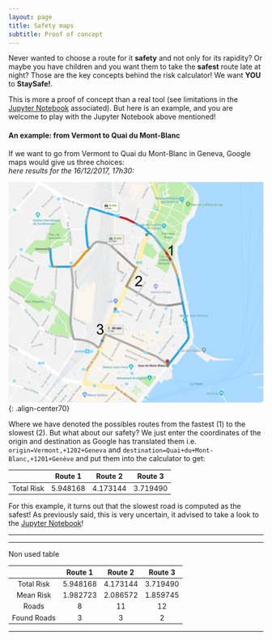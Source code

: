 ```yaml
---
layout: page
title: Safety maps
subtitle: Proof of concept
---
```


Never wanted to choose a route for it **safety** and not only for its rapidity? Or maybe you have children and you want them to take the **safest** route late at night? Those are the key concepts behind the risk calculator! We want **YOU** to **StaySafe!**.

This is more a proof of concept than a real tool (see limitations in the [Jupyter Notebook](https://www.google.ch/) associated). But here is an example, and you are welcome to play with the Jupyter Notebook above mentioned!

#### An example: from Vermont to Quai du Mont-Blanc
If we want to go from Vermont to Quai du Mont-Blanc in Geneva, Google maps would give us three choices:  
_here results for the 16/12/2017, 17h30:_

![center-aligned-image](../img/geneva_vermont_quai_mont_blanc.png){: .align-center70}

Where we have denoted the possibles routes from the fastest (1) to the slowest (2). But what about our safety? We just enter the coordinates of the origin and destination as Google has translated them i.e. ```origin=Vermont,+1202+Geneva``` and ```destination=Quai+du+Mont-Blanc,+1201+Genève``` and put them into the calculator to get:  

|            |    Route 1     |   Route 2     | Route 3        |
|:--:        | :---------:    |:-----:        | :-----:        |
| Total Risk | 5.948168       |   4.173144    |  3.719490      |

For this example, it turns out that the slowest road is computed as the safest!
As previously said, this is very uncertain, it advised to take a look to the [Jupyter Notebook](https://www.google.ch/)!

<hr>





<hr>
Non used table

|            | Route 1     |   Route 2  | Route 3   |
|:--:        | :---------: |:-----:     | :-----:   |
| Total Risk | 5.948168    |   4.173144 |  3.719490 |
| Mean Risk  | 1.982723 	  |2.086572 	  | 1.859745  |
| Roads      | 8           |11          |12         |
| Found Roads| 3           | 3          |2          |

<hr>
